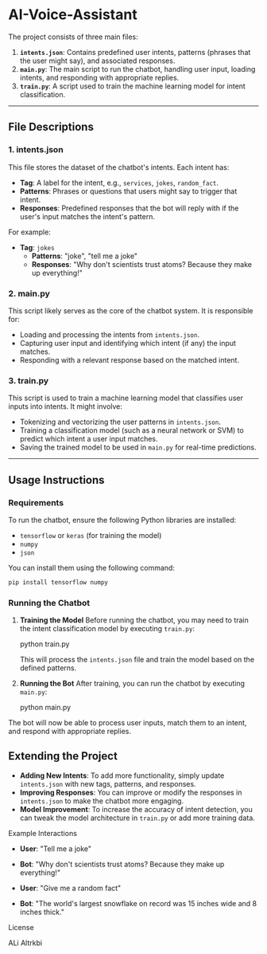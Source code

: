 # AI-Voice-Assistant


The project consists of three main files:

1. **`intents.json`**: Contains predefined user intents, patterns (phrases that the user might say), and associated responses.
2. **`main.py`**: The main script to run the chatbot, handling user input, loading intents, and responding with appropriate replies.
3. **`train.py`**: A script used to train the machine learning model for intent classification.

---

## File Descriptions

### 1. **intents.json**
This file stores the dataset of the chatbot's intents. Each intent has:
- **Tag**: A label for the intent, e.g., `services`, `jokes`, `random_fact`.
- **Patterns**: Phrases or questions that users might say to trigger that intent.
- **Responses**: Predefined responses that the bot will reply with if the user's input matches the intent's pattern.

For example:
- **Tag**: `jokes`
  - **Patterns**: "joke", "tell me a joke"
  - **Responses**: "Why don't scientists trust atoms? Because they make up everything!"

### 2. **main.py**
This script likely serves as the core of the chatbot system. It is responsible for:
- Loading and processing the intents from `intents.json`.
- Capturing user input and identifying which intent (if any) the input matches.
- Responding with a relevant response based on the matched intent.

### 3. **train.py**
This script is used to train a machine learning model that classifies user inputs into intents. It might involve:
- Tokenizing and vectorizing the user patterns in `intents.json`.
- Training a classification model (such as a neural network or SVM) to predict which intent a user input matches.
- Saving the trained model to be used in `main.py` for real-time predictions.

---

## Usage Instructions

### Requirements
To run the chatbot, ensure the following Python libraries are installed:
- `tensorflow` or `keras` (for training the model)
- `numpy`
- `json`

You can install them using the following command:
```bash
pip install tensorflow numpy
```

### Running the Chatbot

1. **Training the Model**
   Before running the chatbot, you may need to train the intent classification model by executing `train.py`:
 
   python train.py
 
   This will process the `intents.json` file and train the model based on the defined patterns.

2. **Running the Bot**
   After training, you can run the chatbot by executing `main.py`:
 
   python main.py


The bot will now be able to process user inputs, match them to an intent, and respond with appropriate replies.



## Extending the Project

- **Adding New Intents**: To add more functionality, simply update `intents.json` with new tags, patterns, and responses.
- **Improving Responses**: You can improve or modify the responses in `intents.json` to make the chatbot more engaging.
- **Model Improvement**: To increase the accuracy of intent detection, you can tweak the model architecture in `train.py` or add more training data.



 Example Interactions

- **User**: "Tell me a joke"
- **Bot**: "Why don't scientists trust atoms? Because they make up everything!"

- **User**: "Give me a random fact"
- **Bot**: "The world's largest snowflake on record was 15 inches wide and 8 inches thick."



 License

ALi Altrkbi




